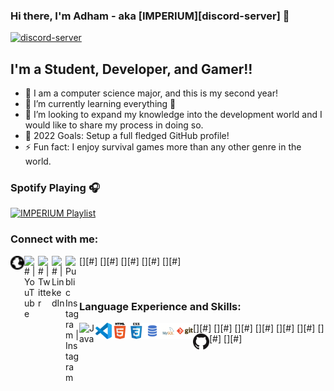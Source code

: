 ### Hi there, I'm Adham - aka [IMPERIUM][discord-server] 👋

[![discord-server](https://media.discordapp.net/attachments/931046023307087917/937080977753264218/LogotypeLightblue.png)](https://discord.gg/zP7eeYxRHY)

## I'm a Student, Developer, and Gamer!!

- 🔭 I am a computer science major, and this is my second year!
- 🌱 I’m currently learning everything 🤣
- 👯 I’m looking to expand my knowledge into the development world and I would like to share my process in doing so.
- 🥅 2022 Goals: Setup a full fledged GitHub profile!
- ⚡ Fun fact: I enjoy survival games more than any other genre in the world.

### Spotify Playing 🎧

[<img src="https://media.discordapp.net/attachments/931046023307087917/937082635241537636/LogotypeTurqouise.png" alt="IMPERIUM Playlist"/>](https://open.spotify.com/playlist/449UBn31B1RxTwoh8fyMe9?si=e943cf149d6c4847)

### Connect with me:

[<img align="left" alt="#.com" width="22px" src="https://raw.githubusercontent.com/iconic/open-iconic/master/svg/globe.svg" />][#]
[<img align="left" alt="# | YouTube" width="22px" src="https://cdn.jsdelivr.net/npm/simple-icons@v3/icons/youtube.svg" />][#]
[<img align="left" alt="# | Twitter" width="22px" src="https://cdn.jsdelivr.net/npm/simple-icons@v3/icons/twitter.svg" />][#]
[<img align="left" alt="# | LinkedIn" width="22px" src="https://cdn.jsdelivr.net/npm/simple-icons@v3/icons/linkedin.svg" />][#]
[<img align="left" alt="Public Instagram | Instagram" width="22px" src="https://cdn.jsdelivr.net/npm/simple-icons@v3/icons/instagram.svg" />][#]

<br />

### Language Experience and Skills:

[<img align="left" alt="Java" width="26px" src="https://media.discordapp.net/attachments/931046023307087917/937084964384677888/10595153.jpg" />][#]
[<img align="left" alt="Visual Studio Code" width="26px" src="https://raw.githubusercontent.com/github/explore/80688e429a7d4ef2fca1e82350fe8e3517d3494d/topics/visual-studio-code/visual-studio-code.png" />][#]
[<img align="left" alt="HTML5" width="26px" src="https://raw.githubusercontent.com/github/explore/80688e429a7d4ef2fca1e82350fe8e3517d3494d/topics/html/html.png" />][#]
[<img align="left" alt="CSS3" width="26px" src="https://raw.githubusercontent.com/github/explore/80688e429a7d4ef2fca1e82350fe8e3517d3494d/topics/css/css.png" />][#]
[<img align="left" alt="SQL" width="26px" src="https://raw.githubusercontent.com/github/explore/80688e429a7d4ef2fca1e82350fe8e3517d3494d/topics/sql/sql.png" />][#]
[<img align="left" alt="MySQL" width="26px" src="https://raw.githubusercontent.com/github/explore/80688e429a7d4ef2fca1e82350fe8e3517d3494d/topics/mysql/mysql.png" />][#]
[<img align="left" alt="Git" width="26px" src="https://raw.githubusercontent.com/github/explore/80688e429a7d4ef2fca1e82350fe8e3517d3494d/topics/git/git.png" />][#]
[<img align="left" alt="GitHub" width="26px" src="https://raw.githubusercontent.com/github/explore/78df643247d429f6cc873026c0622819ad797942/topics/github/github.png" />][#]